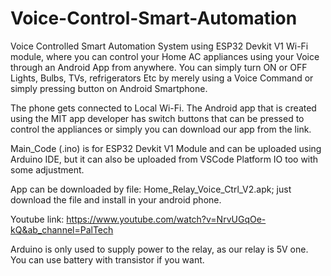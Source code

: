 # Voice-Control-Smart-Automation

Voice Controlled Smart Automation System using ESP32 Devkit V1 Wi-Fi module, where you can control your Home AC appliances using your Voice through an Android App from anywhere. You can simply turn ON or OFF Lights, Bulbs, TVs, refrigerators Etc by merely using a Voice Command or simply pressing button on Android Smartphone.

The phone gets connected to Local Wi-Fi. The Android app that is created using the MIT app developer has switch buttons that can be pressed to control the appliances or simply you can download our app from the link.

Main_Code (.ino) is for ESP32 Devkit V1 Module and can be uploaded using Arduino IDE, but it can also be uploaded from VSCode Platform IO too with some adjustment.

App can be downloaded by file: Home_Relay_Voice_Ctrl_V2.apk; just download the file and install in your android phone.

Youtube link: https://www.youtube.com/watch?v=NrvUGqOe-kQ&ab_channel=PalTech

Arduino is only used to supply power to the relay, as our relay is 5V one. You can use battery with transistor if you want.
